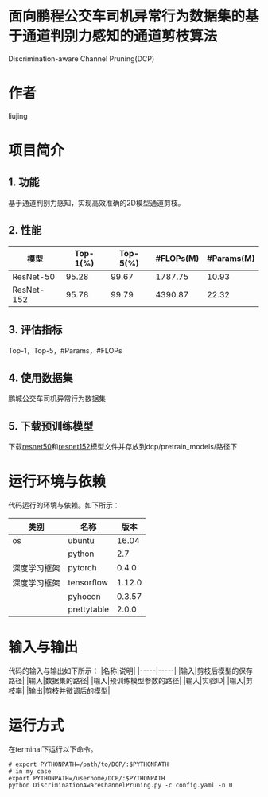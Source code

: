 # 面向鹏程公交车司机异常行为数据集的基于通道判别力感知的通道剪枝算法
Discrimination-aware Channel Pruning(DCP)
# 作者
liujing
# 项目简介
## 1. 功能
基于通道判别力感知，实现高效准确的2D模型通道剪枝。
## 2. 性能
|  模型 | Top-1(%) | Top-5(%) | #FLOPs(M) | #Params(M)|
   | ----- |----- |----- | ----- | ----- |
  | ResNet-50 | 95.28| 99.67 | 1787.75 | 10.93 |
  | ResNet-152 | 95.78 | 99.79 | 4390.87 | 22.32 | 

## 3. 评估指标
Top-1，Top-5，#Params，#FLOPs
## 4. 使用数据集
鹏城公交车司机异常行为数据集
## 5. 下载预训练模型
下载[resnet50](https://doc-0o-3c-docs.googleusercontent.com/docs/securesc/nho5chsrj6aihmse7dnqgtjlkukj7sf3/mvfbglj6os2urg81dcdraqgo96s8opha/1606126950000/07924803841725647048/07924803841725647048/1fQXxG3BxKtx66Cl2LCxsOEau2QxQtvoL?e=download&authuser=0&nonce=ij95fov83thfk&user=07924803841725647048&hash=ui98ij299u72nikfem43esq79u9la99t)和[resnet152](https://doc-04-3c-docs.googleusercontent.com/docs/securesc/nho5chsrj6aihmse7dnqgtjlkukj7sf3/gju544fv49akvuro52bfdmlcoln186rv/1606127025000/07924803841725647048/07924803841725647048/1xOeCE4y3SRCZr_m797Bd-bPoV3oVNuHG?e=download&authuser=0)模型文件并存放到dcp/pretrain_models/路径下

# 运行环境与依赖
代码运行的环境与依赖。如下所示：

|类别|名称|版本|
|-----|-----|-----|
|os|ubuntu|16.04|
||python|2.7|
|深度学习框架|pytorch|0.4.0|
|深度学习框架|tensorflow|1.12.0|
||pyhocon|0.3.57|
||prettytable|2.0.0|

# 输入与输出
代码的输入与输出如下所示：
|名称|说明|
|-----|-----|
|输入|剪枝后模型的保存路径|
|输入|数据集的路径|
|输入|预训练模型参数的路径|
|输入|实验ID|
|输入|剪枝率|
|输出|剪枝并微调后的模型|

# 运行方式
在terminal下运行以下命令。
```Shell
# export PYTHONPATH=/path/to/DCP/:$PYTHONPATH
# in my case
export PYTHONPATH=/userhome/DCP/:$PYTHONPATH
python DiscriminationAwareChannelPruning.py -c config.yaml -n 0
```